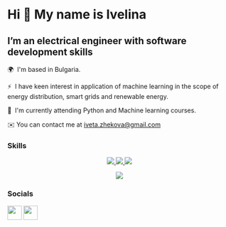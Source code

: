 Hi 👋 My name is Ivelina
========================
I’m an electrical engineer with software development skills
---------------------------------------------------------
🌍  I'm based in Bulgaria.

⚡  I have keen interest in application of machine learning in the scope of energy distribution, smart grids and renewable energy.

🧠  I'm currently attending Python and Machine learning courses.

✉️ You can contact me at [iveta.zhekova@gmail.com](mailto:iveta.zhekova@gmail.com)



### Skills

<p align="center">
  <a href="https://skillicons.dev">
    <img src="https://skillicons.dev/icons?i=py,matlab" />
  </a>
  <a href="https://jupyter.org">
    <img src="https://jupyter.org/assets/homepage/main-logo.svg" />
  </a>
  <a href="https://skillicons.dev">
    <img src="https://skillicons.dev/icons?i=md,latex,github,autocad,arduino" />
  </a>
</p>

<p align="center">
  <a href="https://scikit-learn.org">
    <img src="https://scikit-learn.org/stable/_static/scikit-learn-logo-small.png" />
  </a>

 
### Socials<p align="left"> <a href="https://www.github.com/Ivelina-Z" target="_blank" rel="noreferrer"><img src="https://raw.githubusercontent.com/danielcranney/readme-generator/main/public/icons/socials/github.svg" width="32" height="32" /></a> <a href="https://www.linkedin.com/in/ivelina-zhekova-87212816a/" target="_blank" rel="noreferrer"><img src="https://raw.githubusercontent.com/danielcranney/readme-generator/main/public/icons/socials/linkedin.svg" width="32" height="32" /></a></p>
